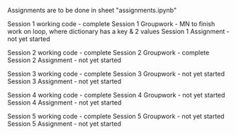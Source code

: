 Assignments are to be done in sheet "assignments.ipynb"

Session 1 working code - complete
Session 1 Groupwork - MN to finish work on loop, where dictionary has a key & 2 values
Session 1 Assignment - not yet started


Session 2 working code - complete
Session 2 Groupwork - complete
Session 2 Assignment - not yet started

Session 3 working code - complete
Session 3 Groupwork - not yet started
Session 3 Assignment - not yet started

Session 4 working code - complete
Session 4 Groupwork - not yet started
Session 4 Assignment - not yet started

Session 5 working code - complete
Session 5 Groupwork - not yet started
Session 5 Assignment - not yet started